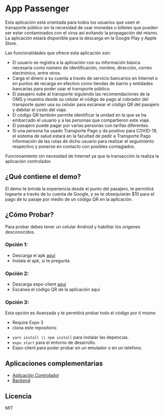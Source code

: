 # App Passenger

Esta aplicación está orientada para todos los usuarios que usen el transporte público sin la necesidad de usar monedas o billetes que pueden ser estar contaminados con el virus así evitando la propagación del mismo. La aplicación estará disponible para la descarga en la Google Play y Apple Store.

Las funcionalidades que ofrece esta aplicación son:

- El usuario se registra a la aplicación con su información básica necesaria como número de identificación, nombre, dirección, correo electrónico, entre otros.
- Carga el dinero a su cuenta a través de servicio bancarios en Internet o en puntos de recarga en efectivo como tiendas de barrio y entidades bancarias para poder usar el transporte público. 
- El pasajero sube al transporte siguiendo las recomendaciones de la OMS y muestra desde su celular el código de pago al cobrador del transporte quien usa su celular para escanear el código QR del pasajero y debitar el costo del viaje.  
- El código QR también permite identificar la unidad en la que  se ha embarcado el usuario y  a las personas que compartieron este viaje. 
- El pasajero puede pagar por varias personas con tarifas diferentes.
- Si una persona ha usado Transporte Pago y da positivo para COVID-19, el sistema de salud estará en la facultad de pedir a Transporte Pago información de las rutas de dicho usuario para realizar el seguimiento respectivo y ponerse en contacto con posibles contagiados. 

Funcionamiento sin necesidad de Internet ya que la transacción la realiza la aplicación controlador.

## ¿Qué contiene el demo?
El demo te brinda la experiencia desde el punto del pasajero, te permitirá logearte a través de tu cuenta de Google, y se te obsequiarán $10 para el pago de tu pasaje por medio de un código QR en la aplicación.

## ¿Cómo Probar?

Para probar debes tener un celular Android y habilitar los origenes desconocidos.

### Opción 1:
* Descarga el apk  [aquí](https://exp.host/@henrymvc/customTabs)
* Instala el apk, si te pregunta 
### Opción 2:
* Descarga expo-client [aquí](https://exp.host/@henrymvc/customTabs) 
*  Escanea el código QR de la aplicación aquí  
### Opción 3:
Esta opción es Avanzada y te permitirá probar todo el código por ti mismo
*  Require Expo 3
* clona este repositorio 
- `yarn install || npm install` para instalar las depencias.
- `expo start` para el entorno de desarrollo.
- Expo-client para poder probar en un emulador o en un telefono.

## Aplicaciones complementarias
- [Aplicación Controlador](https://github.com/initgrammers/AppCollector)
- [Backend](https://github.com/initgrammers/firebaseBackTP)
## Licencia

MIT
